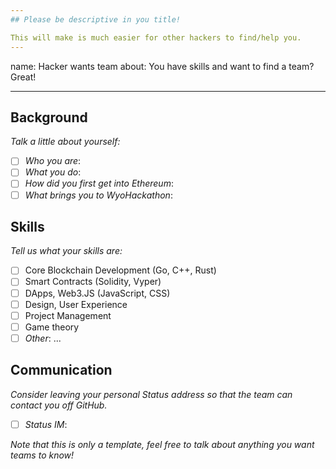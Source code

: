 ```yaml
---
## Please be descriptive in you title! 

This will make is much easier for other hackers to find/help you.
---
```

name: Hacker wants team
about: You have skills and want to find a team? Great!

---

## Background

_Talk a little about yourself:_

- [ ] _Who you are_: 
- [ ] _What you do_: 
- [ ] _How did you first get into Ethereum_: 
- [ ] _What brings you to WyoHackathon_: 

## Skills

_Tell us what your skills are:_

- [ ] Core Blockchain Development (Go, C++, Rust)
- [ ] Smart Contracts (Solidity, Vyper)
- [ ] DApps, Web3.JS (JavaScript, CSS)
- [ ] Design, User Experience
- [ ] Project Management
- [ ] Game theory
- [ ] _Other_: ...

## Communication

_Consider leaving your personal Status address so that the team can contact you off GitHub._

- [ ] _Status IM_:

_Note that this is only a template, feel free to talk about anything you want teams to know!_
